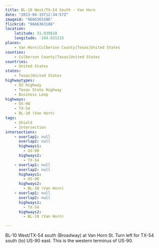 ```yaml
---
title: BL-10 West/TX-54 South - Van Horn
date: "2013-04-15T12:34:57Z"
imageid: "8666363186"
flickrid: "8666363186"
location:
    latitude: 31.039818
    longitude: -104.831215
places:
    - Van Horn|Culberson County|Texas|United States
counties:
    - Culberson County|Texas|United States
countries:
    - United States
states:
    - Texas|United States
highwaytypes:
    - US Highway
    - Texas State Highway
    - Business Loop
highways:
    - US-90
    - TX-54
    - BL-10 (Van Horn)
tags:
    - Shield
    - Intersection
intersections:
    - overlap1: null
      overlap2: null
      highways1:
        - US-90
      highways2:
        - TX-54
    - overlap1: null
      overlap2: null
      highways1:
        - US-90
      highways2:
        - BL-10 (Van Horn)
    - overlap1: null
      overlap2: null
      highways1:
        - TX-54
      highways2:
        - BL-10 (Van Horn)

---
```

BL-10 West/TX-54 south (Broadway) at Van Horn St.  Turn left for TX-54 south (to) US-90 east.  This is the western terminus of US-90.